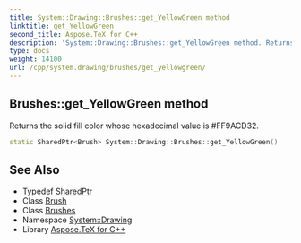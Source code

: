 ```yaml
---
title: System::Drawing::Brushes::get_YellowGreen method
linktitle: get_YellowGreen
second_title: Aspose.TeX for C++
description: 'System::Drawing::Brushes::get_YellowGreen method. Returns the solid fill color whose hexadecimal value is #FF9ACD32 in C++.'
type: docs
weight: 14100
url: /cpp/system.drawing/brushes/get_yellowgreen/
---
```

## Brushes::get_YellowGreen method


Returns the solid fill color whose hexadecimal value is #FF9ACD32.

```cpp
static SharedPtr<Brush> System::Drawing::Brushes::get_YellowGreen()
```

## See Also

* Typedef [SharedPtr](../../../system/sharedptr/)
* Class [Brush](../../brush/)
* Class [Brushes](../)
* Namespace [System::Drawing](../../)
* Library [Aspose.TeX for C++](../../../)
